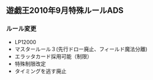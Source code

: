 ## 遊戯王2010年9月特殊ルールADS

### ルール変更
- LP12000
- マスタールール３(先行ドロー廃止、フィールド魔法分離)
- エラッタカード採用可能（制限）
- 特殊制限改定
- タイミングを逃す廃止
